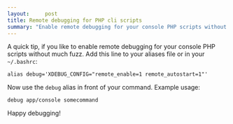 ```yaml
---
layout:     post
title: Remote debugging for PHP cli scripts
summary: "Enable remote debugging for your console PHP scripts without much fuzz."
---
```


A quick tip, if you like to enable remote debugging for your console PHP scripts without much fuzz.
Add this line to your aliases file or in your `~/.bashrc`:

    alias debug='XDEBUG_CONFIG="remote_enable=1 remote_autostart=1"'

Now use the `debug` alias in front of your command. Example usage:

    debug app/console somecommand

Happy debugging!